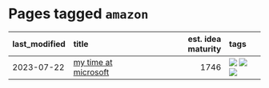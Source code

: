 # Pages tagged `amazon`

|last_modified|title|est. idea maturity|tags
|:---|:---|---:|:---|
|2023-07-22|[my time at microsoft](../my_time_at_microsoft.md)|1746|[![](https://img.shields.io/badge/tag-amazon-34720)](../tags/amazon.md) [![](https://img.shields.io/badge/tag-autobiographical-db71cb)](../tags/autobiographical.md) [![](https://img.shields.io/badge/tag-microsoft-71e862)](../tags/microsoft.md)|